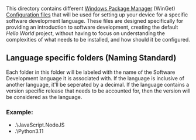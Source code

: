 This directory contains different [Windows Package Manager](https://learn.microsoft.com/en-us/windows/package-manager/winget/) (WinGet) [Configuration files](https://learn.microsoft.com/en-us/windows/package-manager/configuration/) that will be used for setting up your device for a specific software development language. These files are designed specifically for providing an introduction to software development, creating the default *Hello World* project, without having to focus on understanding the complexities of what needs to be installed, and how should it be configured.

## Language specific folders (Naming Standard)
Each folder in this folder will be labeled with the name of the Software Development language it is associated with. If the language is inclusive of another language, it'll be seperated by a decimal. If the language contains a version specific release that needs to be accounted for, then the version will be considered as the language.

### Example:
* .\JavaScript.NodeJS
* .\Python3.11
